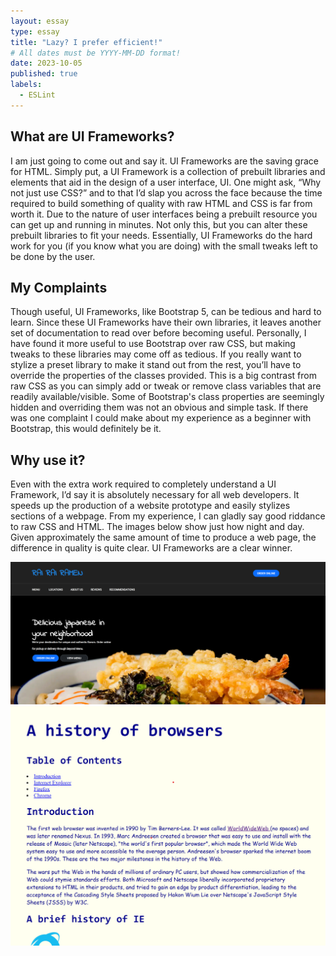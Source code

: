 ```yaml
---
layout: essay
type: essay
title: "Lazy? I prefer efficient!"
# All dates must be YYYY-MM-DD format!
date: 2023-10-05
published: true
labels:
  - ESLint
---
```


## What are UI Frameworks? ##

I am just going to come out and say it. UI Frameworks are the saving grace for HTML. Simply put, a UI Framework is a collection of prebuilt libraries and elements that aid in the design of a user interface, UI. One might ask, “Why not just use CSS?” and to that I’d slap you across the face because the time required to build something of quality with raw HTML and CSS is far from worth it.  Due to the nature of user interfaces being a prebuilt resource you can get up and running in minutes. Not only this, but you can alter these prebuilt libraries to fit your needs. Essentially, UI Frameworks do the hard work for you (if you know what you are doing) with the small tweaks left to be done by the user.

## My Complaints ##

Though useful, UI Frameworks, like Bootstrap 5, can be tedious and hard to learn. Since these UI Frameworks have their own libraries, it leaves another set of documentation to read over before becoming useful. Personally, I have found it more useful to use Bootstrap over raw CSS, but making tweaks to these libraries may come off as tedious. If you really want to stylize a preset library to make it stand out from the rest, you’ll have to override the properties of the classes provided. This is a big contrast from raw CSS as you can simply add or tweak or remove class variables that are readily available/visible. Some of Bootstrap's class properties are seemingly hidden and overriding them was not an obvious and simple task. If there was one complaint I could make about my experience as a beginner with Bootstrap, this would definitely be it. 

## Why use it? ##

Even with the extra work required to completely understand a UI Framework, I’d say it is absolutely necessary for all web developers. It speeds up the production of a website prototype and easily stylizes sections of a webpage. From my experience, I can gladly say good riddance to raw CSS and HTML. The images below show just how night and day. Given approximately the same amount of time to produce a web page, the difference in quality is quite clear. UI Frameworks are a clear winner.  
<p float="left">
  <img width="600px" class="rounded pe-4" src="../img/Bootstrap_vs_CSS/BootstrapSite.png">
  <img width="600px" class="rounded pe-4" src="../img/Bootstrap_vs_CSS/Raw CSS Site.png">
</p>
